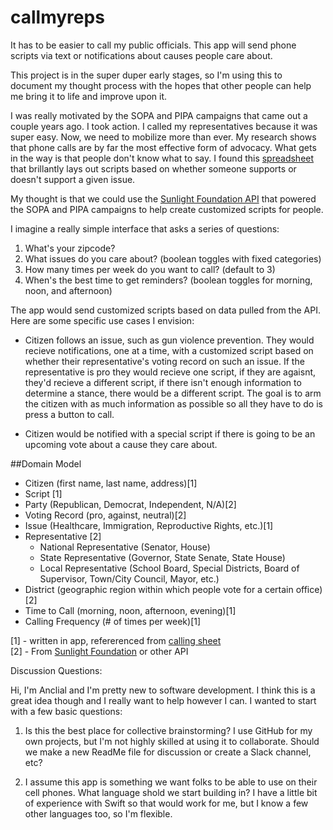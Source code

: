 # callmyreps

It has to be easier to call my public officials. This app will send phone scripts via text or notifications about causes people care about. 

This project is in the super duper early stages, so I'm using this to document my thought process with the hopes that other people can help me bring it to life and improve upon it. 

I was really motivated by the SOPA and PIPA campaigns that came out a couple years ago. I took action. I called my representatives because it was super easy. Now, we need to mobilize more than ever. My research shows that phone calls are by far the most effective form of advocacy. What gets in the way is that people don't know what to say. I found this [spreadsheet](https://docs.google.com/spreadsheets/d/174f0WBSVNSdcQ5_S6rWPGB3pNCsruyyM_ZRQ6QUhGmo/htmlview?usp=embed_facebook&sle=true#) that brillantly lays out scripts based on whether someone supports or doesn't support a given issue. 

My thought is that we could use the [Sunlight Foundation API](https://sunlightfoundation.com/api/) that powered the SOPA and PIPA campaigns to help create customized scripts for people. 

I imagine a really simple interface that asks a series of questions: 

1. What's your zipcode? 
2. What issues do you care about? (boolean toggles with fixed categories)
3. How many times per week do you want to call? (default to 3) 
4. When's the best time to get reminders? (boolean toggles for morning, noon, and afternoon) 

The app would send customized scripts based on data pulled from the API. Here are some specific use cases I envision: 

* Citizen follows an issue, such as gun violence prevention. They would recieve notifications, one at a time, with a customized script based on whether their representative's voting record on such an issue. If the representative is pro they would recieve one script, if they are agaisnt, they'd recieve a different script, if there isn't enough information to determine a stance, there would be a different script. The goal is to arm the citizen with as much information as possible so all they have to do is press a button to call. 

* Citizen would be notified with a special script if there is going to be an upcoming vote about a cause they care about. 

##Domain Model

* Citizen (first name, last name, address)[1]
* Script [1]
* Party (Republican, Democrat, Independent, N/A)[2]
* Voting Record (pro, against, neutral)[2]
* Issue (Healthcare, Immigration, Reproductive Rights, etc.)[1] 
* Representative [2]
  * National Representative (Senator, House)
  * State Representative (Governor, State Senate, State House)
  * Local Representative (School Board, Special Districts, Board of Supervisor, Town/City Council, Mayor, etc.) 
* District (geographic region within which people vote for a certain office) [2]
* Time to Call (morning, noon, afternoon, evening)[1]
* Calling Frequency (# of times per week)[1]

[1] - written in app, refererenced from [calling sheet](https://docs.google.com/spreadsheets/d/174f0WBSVNSdcQ5_S6rWPGB3pNCsruyyM_ZRQ6QUhGmo/htmlview?usp=embed_facebook&sle=true#)   
[2] - From [Sunlight Foundation](https://sunlightfoundation.com/api/) or other API

Discussion Questions:

Hi, I'm Anclial and I'm pretty new to software development.  I think this is a great idea though and I really want to help however I can.  I wanted to start with a few basic questions:

1) Is this the best place for collective brainstorming?  I use GitHub for my own projects, but I'm not highly skilled at using it to collaborate.  Should we make a new ReadMe file for discussion or create a Slack channel, etc?

2) I assume this app is something we want folks to be able to use on their cell phones.  What language shold we start building in?  I have a little bit of experience with Swift so that would work for me, but I know a few other languages too, so I'm flexible.

